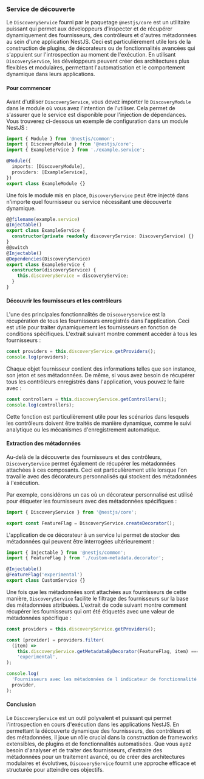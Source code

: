 ### Service de découverte

Le `DiscoveryService` fourni par le paquetage `@nestjs/core` est un utilitaire puissant qui permet aux développeurs d'inspecter et de récupérer dynamiquement des fournisseurs, des contrôleurs et d'autres métadonnées au sein d'une application NestJS. Ceci est particulièrement utile lors de la construction de plugins, de décorateurs ou de fonctionnalités avancées qui s'appuient sur l'introspection au moment de l'exécution. En utilisant `DiscoveryService`, les développeurs peuvent créer des architectures plus flexibles et modulaires, permettant l'automatisation et le comportement dynamique dans leurs applications.

#### Pour commencer

Avant d'utiliser `DiscoveryService`, vous devez importer le `DiscoveryModule` dans le module où vous avez l'intention de l'utiliser. Cela permet de s'assurer que le service est disponible pour l'injection de dépendances. Vous trouverez ci-dessous un exemple de configuration dans un module NestJS :

```typescript
import { Module } from '@nestjs/common';
import { DiscoveryModule } from '@nestjs/core';
import { ExampleService } from './example.service';

@Module({
  imports: [DiscoveryModule],
  providers: [ExampleService],
})
export class ExampleModule {}
```

Une fois le module mis en place, `DiscoveryService` peut être injecté dans n'importe quel fournisseur ou service nécessitant une découverte dynamique.

```typescript
@@filename(example.service)
@Injectable()
export class ExampleService {
  constructor(private readonly discoveryService: DiscoveryService) {}
}
@@switch
@Injectable()
@Dependencies(DiscoveryService)
export class ExampleService {
  constructor(discoveryService) {
    this.discoveryService = discoveryService;
  }
}
```

#### Découvrir les fournisseurs et les contrôleurs

L'une des principales fonctionnalités de `DiscoveryService` est la récupération de tous les fournisseurs enregistrés dans l'application. Ceci est utile pour traiter dynamiquement les fournisseurs en fonction de conditions spécifiques. L'extrait suivant montre comment accéder à tous les fournisseurs :

```typescript
const providers = this.discoveryService.getProviders();
console.log(providers);
```

Chaque objet fournisseur contient des informations telles que son instance, son jeton et ses métadonnées. De même, si vous avez besoin de récupérer tous les contrôleurs enregistrés dans l'application, vous pouvez le faire avec :

```typescript
const controllers = this.discoveryService.getControllers();
console.log(controllers);
```

Cette fonction est particulièrement utile pour les scénarios dans lesquels les contrôleurs doivent être traités de manière dynamique, comme le suivi analytique ou les mécanismes d'enregistrement automatique.

#### Extraction des métadonnées

Au-delà de la découverte des fournisseurs et des contrôleurs, `DiscoveryService` permet également de récupérer les métadonnées attachées à ces composants. Ceci est particulièrement utile lorsque l'on travaille avec des décorateurs personnalisés qui stockent des métadonnées à l'exécution.

Par exemple, considérons un cas où un décorateur personnalisé est utilisé pour étiqueter les fournisseurs avec des métadonnées spécifiques :

```typescript
import { DiscoveryService } from '@nestjs/core';

export const FeatureFlag = DiscoveryService.createDecorator();
```

L'application de ce décorateur à un service lui permet de stocker des métadonnées qui peuvent être interrogées ultérieurement :

```typescript
import { Injectable } from '@nestjs/common';
import { FeatureFlag } from './custom-metadata.decorator';

@Injectable()
@FeatureFlag('experimental')
export class CustomService {}
```

Une fois que les métadonnées sont attachées aux fournisseurs de cette manière, `DiscoveryService` facilite le filtrage des fournisseurs sur la base des métadonnées attribuées. L'extrait de code suivant montre comment récupérer les fournisseurs qui ont été étiquetés avec une valeur de métadonnées spécifique :

```typescript
const providers = this.discoveryService.getProviders();

const [provider] = providers.filter(
  (item) =>
    this.discoveryService.getMetadataByDecorator(FeatureFlag, item) ===
    'experimental',
);

console.log(
  'Fournisseurs avec les métadonnées de l indicateur de fonctionnalité "experimental" :',
  provider,
);
```

#### Conclusion

Le `DiscoveryService` est un outil polyvalent et puissant qui permet l'introspection en cours d'exécution dans les applications NestJS. En permettant la découverte dynamique des fournisseurs, des contrôleurs et des métadonnées, il joue un rôle crucial dans la construction de frameworks extensibles, de plugins et de fonctionnalités automatisées. Que vous ayez besoin d'analyser et de traiter des fournisseurs, d'extraire des métadonnées pour un traitement avancé, ou de créer des architectures modulaires et évolutives, `DiscoveryService` fournit une approche efficace et structurée pour atteindre ces objectifs.